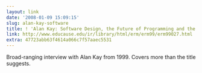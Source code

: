 ```yaml
---
layout: link
date: '2008-01-09 15:09:15'
slug: alan-kay-software
title: ! 'Alan Kay: Software Design, the Future of Programming and the Art of Learning'
link: http://www.educause.edu/ir/library/html/erm/erm99/erm99027.html
extra: 47723abb63f4614a066c7f57aaec5531
---
```


Broad-ranging interview with Alan Kay from 1999. Covers more than the title suggests.